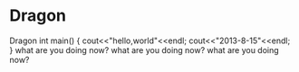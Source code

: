 # Dragon
Dragon
int main()
{
  cout<<"hello,world"<<endl;
  cout<<"2013-8-15"<<endl;
}
what are you doing now?
what are you doing now?
what are you doing now?
